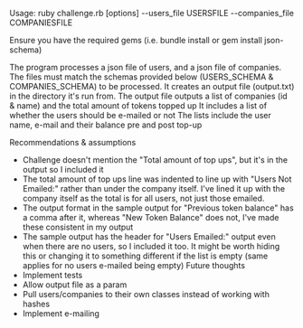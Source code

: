 Usage: ruby challenge.rb [options]
--users_file USERSFILE
--companies_file COMPANIESFILE

Ensure you have the required gems (i.e. bundle install or gem install json-schema)

The program processes a json file of users, and a json file of companies.
The files must match the schemas provided below (USERS_SCHEMA & COMPANIES_SCHEMA) to be processed.
It creates an output file (output.txt) in the directory it's run from.
The output file outputs a list of companies (id & name) and the total amount of tokens topped up
It includes a list of whether the users should be e-mailed or not
The lists include the user name, e-mail and their balance pre and post top-up

Recommendations & assumptions

- Challenge doesn't mention the "Total amount of top ups", but it's in the output so I included it
- The total amount of top ups line was indented to line up with "Users Not Emailed:" rather than under the company
  itself.
  I've lined it up with the company itself as the total is for all users, not just those emailed.
- The output format in the sample output for "Previous token balance" has a comma after it,
  whereas "New Token Balance" does not, I've made these consistent in my output
- The sample output has the header for "Users Emailed:" output even when there are no users, so I included it too.
  It might be worth hiding this or changing it to something different if the list is empty (same applies for no users
  e-mailed being empty)
  Future thoughts
- Implement tests
- Allow output file as a param
- Pull users/companies to their own classes instead of working with hashes
- Implement e-mailing

